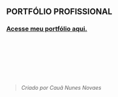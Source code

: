 ## PORTFÓLIO PROFISSIONAL


### [Acesse meu portfólio aqui.](https://nun3s01.github.io/portfolio-page-web/)
</br>
</br>
</br>
</br>
</br>
</br>

>###### Criado por Cauã Nunes Novaes